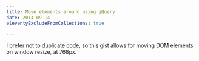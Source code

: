 ```yaml
---
title: Move elements around using jQuery
date: 2014-09-14
eleventyExcludeFromCollections: true

---
```

I prefer not to duplicate code, so this gist allows for moving DOM elements on window resize, at 768px.